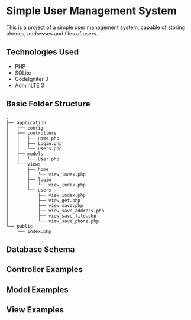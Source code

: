 # Simple User Management System
This is a project of a simple user management system, capable of storing phones, addresses and files of users.

## Technologies Used
- PHP
- SQLite
- CodeIgniter 3
- AdminLTE 3

## Basic Folder Structure

```
.
├── application
│   ├── config
│   ├── controllers
│   │   ├── Home.php
│   │   ├── Login.php
│   │   └── Users.php
│   ├── models
│   │   └── User.php
│   └── views
│       ├── home
│       │   └── view_index.php
│       ├── login
│       │   └── view_index.php
│       └── users
│           ├── view_index.php
│           ├── view_get.php
│           ├── view_save.php
│           ├── view_save_address.php
│           ├── view_save_file.php
│           └── view_save_phone.php
└── public
    └── index.php
```

## Database Schema

## Controller Examples

## Model Examples

## View Examples
